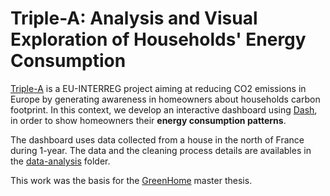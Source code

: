 

Triple-A: Analysis and Visual Exploration of Households' Energy Consumption
==========

[Triple-A](http://triple-a-interreg.eu) is a EU-INTERREG project aiming at reducing CO2 emissions in Europe by generating awareness in homeowners about households carbon footprint. In this context, we develop an interactive dashboard using [Dash](https://dash.plotly.com), in order to show homeowners their **energy consumption patterns**.

The dashboard uses data collected from a house in the north of France during 1-year. The data and the cleaning process details are availables in the [data-analysis](https://github.com/javieraespinosa/TripleA-household-energy-analysis/tree/master/data-analysis) folder.

This work was the basis for the [GreenHome](https://github.com/javieraespinosa/TripleA-household-energy-analysis/blob/master/GreenHome.pdf) master thesis.
